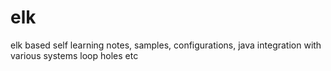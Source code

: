 # elk
elk based self learning notes, samples, configurations, java integration with various systems loop holes etc

